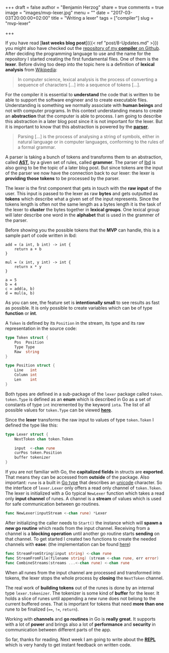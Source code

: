+++
draft = false
author = "Benjamin Herzog"
share = true
comments = true
image = "images/mvp-lexer.jpg"
menu = ""
date = "2017-03-03T20:00:00+02:00"
title = "Writing a lexer"
tags = ["compiler"]
slug = "mvp-lexer"

+++

If you have read [**last weeks blog post**]({{< ref "post/8-Updates.md" >}}) you might also have checked out the [repository of my **compiler** on Github](https://github.com/BenchR267/lbd). After deciding the programming language to use and the name for the repository I started creating the first fundamental files. One of them is the **lexer**. Before diving too deep into the topic here is a definition of **lexical analysis** from [Wikipedia](https://en.wikipedia.org/wiki/Lexical_analysis):

> In computer science, lexical analysis is the process of converting a sequence of characters […] into a sequence of tokens […].

For the compiler it is essential to **understand** the code that is written to be able to support the software engineer and to create executable files. Understanding is something we normally associate with **human beings** and not with computer programs. In this context understanding means to create an **abstraction** that the computer is able to process. I am going to describe this abstraction in a later blog post since it is not important for the lexer. But it is important to know that this abstraction is powered by the [**parser**](https://en.wikipedia.org/wiki/Parsing).

> Parsing […] is the process of analysing a string of symbols, either in natural language or in computer languages, conforming to the rules of a formal grammar.

A parser is taking a bunch of tokens and transforms them to an abstraction, called [**AST**](https://en.wikipedia.org/wiki/Abstract_syntax_tree), by a given set of rules, called **grammer**. The parser of [lbd](https://github.com/BenchR267/lbd) is also going to be the topic of a later blog post. But since tokens are the input of the parser we now have the connection back to our lexer: the lexer is **providing those tokens** to be processed by the parser.

The lexer is the first component that gets in touch with the **raw input** of the user. This input is passed to the lexer as raw **bytes** and gets outputted as **tokens** which describe what a given set of the input represents. Since the tokens length is often not the same length as a bytes length it is the task of the lexer to **cluster** the bytes together in **lexical groups**. One lexical group will later describe one word in the **alphabet** that is used in the grammer of the parser.

Before showing you the possible tokens that the **MVP** can handle, this is a sample part of code written in lbd:

```
add = (a int, b int) -> int {
    return a + b
}

mul = (x int, y int) -> int {
    return x * y
}

a = 5
b = 4
c = add(a, b)
d = mul(a, b)
```

As you can see, the feature set is **intentionally small** to see results as fast as possible. It is only possible to create variables which can be of type **function** or **int**.

A `Token` is defined by its `Position` in the stream, its type and its raw representation in the source code:

```Go
type Token struct {
	Pos  Position
	Type Type
	Raw  string
}

type Position struct {
	Line   int
	Column int
	Len    int
}
```

Both types are defined in a sub-package of the `lexer` package called `token`. `token.Type` is defined as an **enum** which is described in Go as a set of constants of type `int` incremented by the keyword `iota`. The list of all possible values for `token.Type` can be viewed [**here**](https://github.com/BenchR267/lbd/blob/master/lexer/token/token.go#L24).

Since the **lexer** transforms the raw input to values of type `token.Token` I defined the type like this:

```Go
type Lexer struct {
	NextToken chan token.Token

	input  <-chan rune
	curPos token.Position
	buffer tokenizer
}
```

If you are not familiar with Go, the **capitalized fields** in structs are **exported**. That means they can be accessed from **outside** of the package. Also important: `rune` is a built in [Go type](https://blog.golang.org/strings) that describes an [unicode](https://en.wikipedia.org/wiki/Unicode) character. So the interface of `lexer.Lexer` only offers a read only channel of `token.Token`. The lexer is initialized with a Go typical `NewLexer` function which takes a read only **input channel** of runes. A channel is a **stream** of values which is used for safe communication between go routines.

```Go
func NewLexer(inputStream <-chan rune) *Lexer
```

After initializing the caller needs to `Start()` the instance which will **spawn a new go routine** which reads from the input channel. Receiving from a channel is a **blocking operation** until another go routine starts **sending** on that channel. To get started I created two functions to create the needed channels with **ease**: (the implementation can be found [here](https://github.com/BenchR267/lbd/blob/master/lexer/helper.go))

```Go
func StreamFromString(input string) <-chan rune
func StreamFromFile(filename string) (stream <-chan rune, err error)
func CombineStreams(streams ...<-chan rune) <-chan rune
```

When all runes from the input channel are processed and transformed into tokens, the lexer stops the whole process by **closing** the `NextToken` channel. 

The real work of **building tokens** out of the runes is done by an internal type `lexer.tokenizer`. The tokenizer is some kind of **buffer** for the lexer. It holds a slice of runes until appending a new rune does not belong to the current buffered ones. That is important for tokens that need **more than one** rune to be finalized (`==`, `!=`, `return`).

Working with **channels** and **go routines** in Go is **really great**. It supports with a lot of **power** and brings also a lot of **performance** and **security** in communication between different parts of the app.

So far, thanks for reading. Next week I am going to write about the [**REPL**](https://en.wikipedia.org/wiki/Read–eval–print_loop) which is very handy to get instant feedback on written code.
